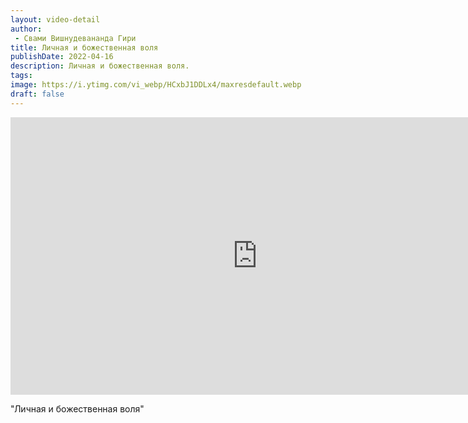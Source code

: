 ```yaml
---
layout: video-detail
author:
 - Свами Вишнудевананда Гири
title: Личная и божественная воля
publishDate: 2022-04-16
description: Личная и божественная воля. 
tags: 
image: https://i.ytimg.com/vi_webp/HCxbJ1DDLx4/maxresdefault.webp
draft: false
---
```


<iframe width="790" height="444" src="https://www.youtube.com/embed/HCxbJ1DDLx4" frameborder="0" allowfullscreen=""></iframe> 

  "Личная и божественная воля"

  

 